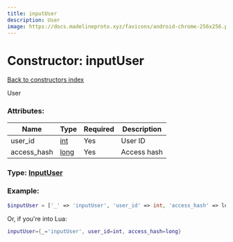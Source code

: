 ```yaml
---
title: inputUser
description: User
image: https://docs.madelineproto.xyz/favicons/android-chrome-256x256.png
---
```

# Constructor: inputUser  
[Back to constructors index](index.md)



User

### Attributes:

| Name     |    Type       | Required | Description |
|----------|---------------|----------|-------------|
|user\_id|[int](../types/int.md) | Yes|User ID|
|access\_hash|[long](../types/long.md) | Yes|Access hash|



### Type: [InputUser](../types/InputUser.md)


### Example:

```php
$inputUser = ['_' => 'inputUser', 'user_id' => int, 'access_hash' => long];
```  


Or, if you're into Lua:

```lua
inputUser={_='inputUser', user_id=int, access_hash=long}

```


